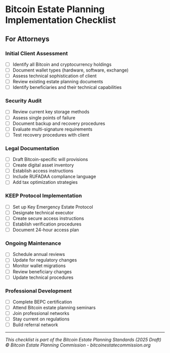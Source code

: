 # Bitcoin Estate Planning Implementation Checklist
## For Attorneys

### Initial Client Assessment
- [ ] Identify all Bitcoin and cryptocurrency holdings
- [ ] Document wallet types (hardware, software, exchange)
- [ ] Assess technical sophistication of client
- [ ] Review existing estate planning documents
- [ ] Identify beneficiaries and their technical capabilities

### Security Audit
- [ ] Review current key storage methods
- [ ] Assess single points of failure
- [ ] Document backup and recovery procedures
- [ ] Evaluate multi-signature requirements
- [ ] Test recovery procedures with client

### Legal Documentation
- [ ] Draft Bitcoin-specific will provisions
- [ ] Create digital asset inventory
- [ ] Establish access instructions
- [ ] Include RUFADAA compliance language
- [ ] Add tax optimization strategies

### KEEP Protocol Implementation
- [ ] Set up Key Emergency Estate Protocol
- [ ] Designate technical executor
- [ ] Create secure access instructions
- [ ] Establish verification procedures
- [ ] Document 24-hour access plan

### Ongoing Maintenance
- [ ] Schedule annual reviews
- [ ] Update for regulatory changes
- [ ] Monitor wallet migrations
- [ ] Review beneficiary changes
- [ ] Update technical procedures

### Professional Development
- [ ] Complete BEPC certification
- [ ] Attend Bitcoin estate planning seminars
- [ ] Join professional networks
- [ ] Stay current on regulations
- [ ] Build referral network

---
*This checklist is part of the Bitcoin Estate Planning Standards (2025 Draft)*
*© Bitcoin Estate Planning Commission - bitcoinestatecommission.org*
